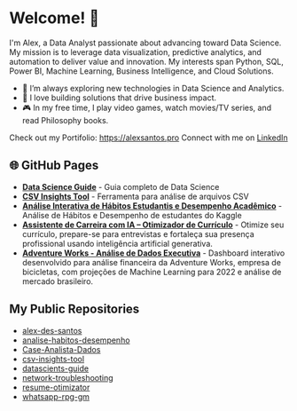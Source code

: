 # Welcome! 👋

I'm Alex, a Data Analyst passionate about advancing toward Data Science. My mission is to leverage data visualization, predictive analytics, and automation to deliver value and innovation. My interests span Python, SQL, Power BI, Machine Learning, Business Intelligence, and Cloud Solutions.

- 🔭 I’m always exploring new technologies in Data Science and Analytics.
- 🚀 I love building solutions that drive business impact.
- 🎮 In my free time, I play video games, watch movies/TV series, and read Philosophy books.

Check out my Portifolio: https://alexsantos.pro
Connect with me on [LinkedIn](https://www.linkedin.com/in/alex-des-santos/)

## 🌐 GitHub Pages
- **[Data Science Guide](https://alex-des-santos.github.io/datascients-guide/)** - Guia completo de Data Science
- **[CSV Insights Tool](https://alex-des-santos.github.io/csv-insights-tool/)** - Ferramenta para análise de arquivos CSV
- **[Análise Interativa de Hábitos Estudantis e Desempenho Acadêmico](https://alex-des-santos.github.io/analise-habitos-desempenho/)** - Análise de Hábitos e Desempenho de estudantes do Kaggle
- **[Assistente de Carreira com IA – Otimizador de Currículo](https://github.com/alex-des-santos/resume-otimizator)** - Otimize seu currículo, prepare-se para entrevistas e fortaleça sua presença profissional usando inteligência artificial generativa.
- **[Adventure Works - Análise de Dados Executiva](https://github.com/alex-des-santos/Case-Analista-Dados)** - Dashboard interativo desenvolvido para análise financeira da Adventure Works, empresa de bicicletas, com projeções de Machine Learning para 2022 e análise de mercado brasileiro.
## My Public Repositories
- [alex-des-santos](https://github.com/alex-des-santos/alex-des-santos)
- [analise-habitos-desempenho](https://github.com/alex-des-santos/analise-habitos-desempenho)
- [Case-Analista-Dados](https://github.com/alex-des-santos/Case-Analista-Dados)
- [csv-insights-tool](https://github.com/alex-des-santos/csv-insights-tool)
- [datascients-guide](https://github.com/alex-des-santos/datascients-guide)
- [network-troubleshooting](https://github.com/alex-des-santos/network-troubleshooting)
- [resume-otimizator](https://github.com/alex-des-santos/resume-otimizator)
- [whatsapp-rpg-gm](https://github.com/alex-des-santos/whatsapp-rpg-gm)
